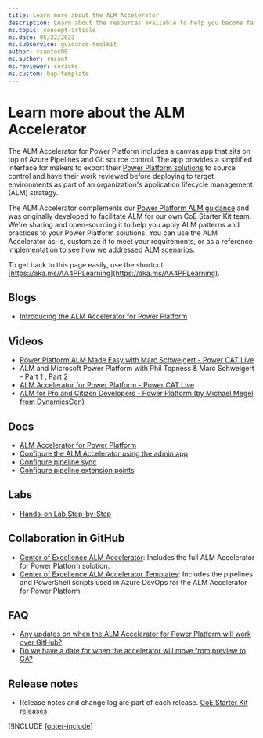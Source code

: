 ```yaml
---
title: Learn more about the ALM Accelerator
description: Learn about the resources available to help you become familiar with the ALM Accelerator for Power Platform.
ms.topic: concept-article
ms.date: 05/22/2023
ms.subservice: guidance-toolkit
author: rsantos00
ms.author: rusant
ms.reviewer: sericks
ms.custom: bap-template
---
```


# Learn more about the ALM Accelerator

The ALM Accelerator for Power Platform includes a canvas app that sits on top of Azure Pipelines and Git source control. The app provides a simplified interface for makers to export their [Power Platform solutions](/power-platform/alm/solution-concepts-alm) to source control and have their work reviewed before deploying to target environments as part of an organization's application lifecycle management (ALM) strategy.

The ALM Accelerator complements our [Power Platform ALM guidance](/power-platform/alm/overview-alm) and was originally developed to facilitate ALM for our own CoE Starter Kit team. We're sharing and open-sourcing it to help you apply ALM patterns and practices to your Power Platform solutions. You can use the ALM Accelerator as-is, customize it to meet your requirements, or as a reference implementation to see how we addressed ALM scenarios.

To get back to this page easily, use the shortcut: [https://aka.ms/AA4PPLearning](https://aka.ms/AA4PPLearning).

## Blogs

- [Introducing the ALM Accelerator for Power Platform](https://powerapps.microsoft.com/blog/introducing-the-alm-accelerator-for-power-platform/)

## Videos

- [Power Platform ALM Made Easy with Marc Schweigert - Power CAT Live](https://www.youtube.com/watch?v=aO-CmmGebLk)
- ALM and Microsoft Power Platform with Phil Topness & Marc Schweigert - [Part 1](https://www.youtube.com/watch?v=cMZGMokgkHE) , [Part 2](https://www.youtube.com/watch?v=8H80T4w1MnI)
- [ALM Accelerator for Power Platform - Power CAT Live](https://www.youtube.com/watch?v=daK6LuR9Uuk)
- [ALM for Pro and Citizen Developers - Power Platform (by Michael Megel from DynamicsCon)](https://www.youtube.com/watch?v=lVqxkRUfDhI)

## Docs

- [ALM Accelerator for Power Platform](overview.md)
- [Configure the ALM Accelerator using the admin app](setup-admin-tasks.md)
- [Configure pipeline sync](setup-pipeline-sync.md)
- [Configure pipeline extension points](setup-hook-extensions.md)

## Labs

- [Hands-on Lab Step-by-Step](https://github.com/microsoft/coe-starter-kit/tree/main/CenterofExcellenceALMAccelerator/Labs/Demo%20tenant%20setup/)

## Collaboration in GitHub

- [Center of Excellence ALM Accelerator](https://github.com/microsoft/coe-starter-kit/tree/main/CenterofExcellenceALMAccelerator): Includes the full ALM Accelerator for Power Platform solution.
- [Center of Excellence ALM Accelerator Templates](https://github.com/microsoft/coe-alm-accelerator-templates): Includes the pipelines and PowerShell scripts used in Azure DevOps for the ALM Accelerator for Power Platform.

## FAQ

- [Any updates on when the ALM Accelerator for Power Platform will work over GitHub?](https://github.com/microsoft/coe-starter-kit/discussions/2336)
- [Do we have a date for when the accelerator will move from preview to GA?](https://github.com/microsoft/coe-starter-kit/discussions/2334)

## Release notes

- Release notes and change log are part of each release. [CoE Starter Kit releases](https://github.com/microsoft/coe-starter-kit/releases/)

<!-- ## Customer Stories

- Soon -->

[!INCLUDE [footer-include](../../includes/footer-banner.md)]
